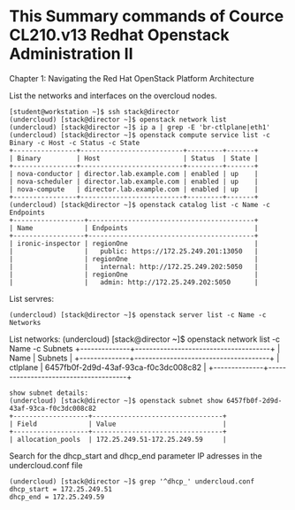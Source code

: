 # This Summary commands of Cource CL210.v13 Redhat Openstack Administration II

Chapter 1: Navigating the Red Hat OpenStack Platform Architecture

List the networks and interfaces on the overcloud nodes.

```
[student@workstation ~]$ ssh stack@director
(undercloud) [stack@director ~]$ openstack network list
(undercloud) [stack@director ~]$ ip a | grep -E 'br-ctlplane|eth1'
(undercloud) [stack@director ~]$ openstack compute service list -c Binary -c Host -c Status -c State
+----------------+--------------------------+---------+-------+
| Binary         | Host                     | Status  | State |
+----------------+--------------------------+---------+-------+
| nova-conductor | director.lab.example.com | enabled | up    |
| nova-scheduler | director.lab.example.com | enabled | up    |
| nova-compute   | director.lab.example.com | enabled | up    |
+----------------+--------------------------+---------+-------+
(undercloud) [stack@director ~]$ openstack catalog list -c Name -c Endpoints
+------------------+------------------------------------------+
| Name             | Endpoints                                |
+------------------+------------------------------------------+
| ironic-inspector | regionOne                                |
|                  |   public: https://172.25.249.201:13050   |
|                  | regionOne                                |
|                  |   internal: http://172.25.249.202:5050   |
|                  | regionOne                                |
|                  |   admin: http://172.25.249.202:5050      |
```
List servres:
```
(undercloud) [stack@director ~]$ openstack server list -c Name -c Networks
```
List networks:
(undercloud) [stack@director ~]$ openstack network list -c Name -c Subnets
+--------------+--------------------------------------+
| Name         | Subnets                              |
+--------------+--------------------------------------+
| ctlplane     | 6457fb0f-2d9d-43af-93ca-f0c3dc008c82 |
+--------------+--------------------------------------+

```
show subnet details:
(undercloud) [stack@director ~]$ openstack subnet show 6457fb0f-2d9d-43af-93ca-f0c3dc008c82
+-------------------+---------------------------------+
| Field             | Value                           |
+-------------------+---------------------------------+
| allocation_pools  | 172.25.249.51-172.25.249.59     |
```
Search for the dhcp_start and dhcp_end parameter IP adresses in the undercloud.conf file
```
(undercloud) [stack@director ~]$ grep '^dhcp_' undercloud.conf
dhcp_start = 172.25.249.51
dhcp_end = 172.25.249.59
```